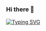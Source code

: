 ### Hi there 👋
[![Typing SVG](https://readme-typing-svg.demolab.com?font=istok+web&weight=300&size=35&pause=1000&color=E0E0E0&background=37373746&center=true&random=false&width=800&height=200&lines=Welcome+to+my+Github+profil+)](https://git.io/typing-svg)
<!--
**cecgithub/cecgithub** is a ✨ _special_ ✨ repository because its `README.md` (this file) appears on your GitHub profile.

Here are some ideas to get you started:

- 🔭 I’m currently working on ...
- 🌱 I’m currently learning ...
- 👯 I’m looking to collaborate on ...
- 🤔 I’m looking for help with ...
- 💬 Ask me about ...
- 📫 How to reach me: ...
- 😄 Pronouns: ...
- ⚡ Fun fact: ...
-->
